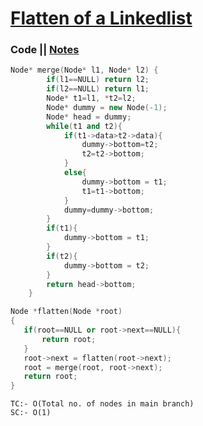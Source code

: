 # [Flatten of a Linkedlist](https://practice.geeksforgeeks.org/problems/flattening-a-linked-list/1)

### Code || [Notes](https://drive.google.com/file/d/11S-ETKZM7gE3syglyJTJ5C5ygj8FBbc4/view?usp=sharing)

``` .cpp
Node* merge(Node* l1, Node* l2) {
        if(l1==NULL) return l2;
        if(l2==NULL) return l1;
        Node* t1=l1, *t2=l2;
        Node* dummy = new Node(-1);
        Node* head = dummy;
        while(t1 and t2){
            if(t1->data>t2->data){
                dummy->bottom=t2;
                t2=t2->bottom;
            }
            else{
                dummy->bottom = t1;
                t1=t1->bottom;
            }
            dummy=dummy->bottom;
        }
        if(t1){
            dummy->bottom = t1;
        }
        if(t2){
            dummy->bottom = t2;
        }
        return head->bottom;
    }

Node *flatten(Node *root)
{
   if(root==NULL or root->next==NULL){
       return root;
   }
   root->next = flatten(root->next);
   root = merge(root, root->next);
   return root;
}
```

```
TC:- O(Total no. of nodes in main branch)
SC:- O(1)
```
